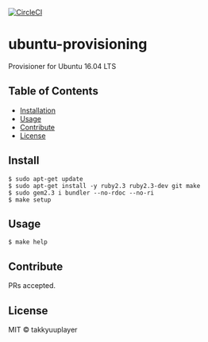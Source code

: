 [![CircleCI](https://circleci.com/gh/takkyuuplayer/ubuntu-provisioning.svg?style=svg)](https://circleci.com/gh/takkyuuplayer/ubuntu-provisioning)

# ubuntu-provisioning

Provisioner for Ubuntu 16.04 LTS

## Table of Contents

- [Installation](#installation)
- [Usage](#usage)
- [Contribute](#contribute)
- [License](#license)

## Install

```
$ sudo apt-get update
$ sudo apt-get install -y ruby2.3 ruby2.3-dev git make
$ sudo gem2.3 i bundler --no-rdoc --no-ri
$ make setup
```

## Usage

```
$ make help
```

## Contribute

PRs accepted.

## License

MIT © takkyuuplayer
